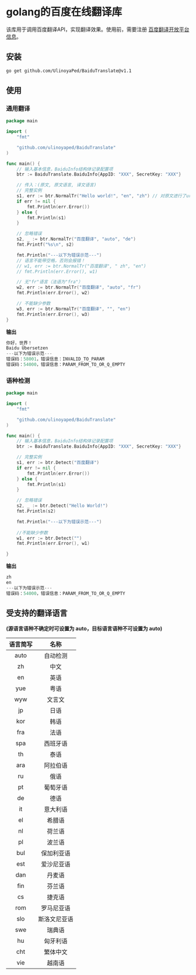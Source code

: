 # golang的百度在线翻译库

该库用于调用百度翻译API，实现翻译效果。使用前，需要注册 [百度翻译开放平台信息](http://api.fanyi.baidu.com/api/trans/product/index)。

## 安装

```bash
go get github.com/UlinoyaPed/BaiduTranslate@v1.1
```

## 使用

### 通用翻译

```go
package main

import (
	"fmt"

	"github.com/ulinoyaped/BaiduTranslate"
)

func main() {
	// 输入基本信息，BaiduInfo结构体记录配置项
	btr := BaiduTranslate.BaiduInfo{AppID: "XXX", SecretKey: "XXX"}

	// 传入：(原文, 原文语言, 译文语言)
	// 完整实例
	s1, err := btr.NormalTr("Hello world!", "en", "zh") // 对原文进行了url encode，原文可带空格
	if err != nil {
		fmt.Println(err.Error())
	} else {
		fmt.Println(s1)
	}

	// 忽略错误
	s2, _ := btr.NormalTr("百度翻译", "auto", "de")
	fmt.Printf("%s\n", s2)

	fmt.Println("---以下为错误示范---")
	// 语言不能带空格，否则会报错！
	// w1, err := btr.NormalTr("百度翻译", " zh", "en")
	// fmt.Println(err.Error(), w1)

	// 无"fr"语言（法语为"fra"）
	w2, err := btr.NormalTr("百度翻译", "auto", "fr")
	fmt.Println(err.Error(), w2)

	// 不能缺少参数
	w3, err := btr.NormalTr("百度翻译", "", "en")
	fmt.Println(err.Error(), w3)
}

```

**输出**

```go
你好，世界！
Baidu Übersetzen
---以下为错误示范---
错误码：58001，错误信息：INVALID_TO_PARAM 
错误码：54000，错误信息：PARAM_FROM_TO_OR_Q_EMPTY 
```

### 语种检测

```go
package main

import (
	"fmt"

	"github.com/ulinoyaped/BaiduTranslate"
)

func main() {
	// 输入基本信息，BaiduInfo结构体记录配置项
	btr := BaiduTranslate.BaiduInfo{AppID: "XXX", SecretKey: "XXX"}

	// 完整实例
	s1, err := btr.Detect("百度翻译")
	if err != nil {
		fmt.Println(err.Error())
	} else {
		fmt.Println(s1)
	}

	// 忽略错误
	s2, _ := btr.Detect("Hello World!")
	fmt.Println(s2)

	fmt.Println("---以下为错误示范---")
	
	//不能缺少参数
	w1, err := btr.Detect("")
	fmt.Println(err.Error(), w1)

}

```

**输出**

```go
zh
en
---以下为错误示范---
错误码：54000，错误信息：PARAM_FROM_TO_OR_Q_EMPTY
```

## 受支持的翻译语言

 **(源语言语种不确定时可设置为 auto，目标语言语种不可设置为 auto)**

| 语言简写 |     名称     |
| :------: | :----------: |
|   auto   |   自动检测   |
|    zh    |     中文     |
|    en    |     英语     |
|   yue    |     粤语     |
|   wyw    |    文言文    |
|    jp    |     日语     |
|   kor    |     韩语     |
|   fra    |     法语     |
|   spa    |   西班牙语   |
|    th    |     泰语     |
|   ara    |   阿拉伯语   |
|    ru    |     俄语     |
|    pt    |   葡萄牙语   |
|    de    |     德语     |
|    it    |   意大利语   |
|    el    |    希腊语    |
|    nl    |    荷兰语    |
|    pl    |    波兰语    |
|   bul    |  保加利亚语  |
|   est    |  爱沙尼亚语  |
|   dan    |    丹麦语    |
|   fin    |    芬兰语    |
|    cs    |    捷克语    |
|   rom    |  罗马尼亚语  |
|   slo    | 斯洛文尼亚语 |
|   swe    |    瑞典语    |
|    hu    |   匈牙利语   |
|   cht    |   繁体中文   |
|   vie    |    越南语    |

